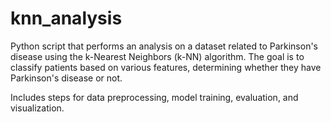 # knn_analysis
Python script that performs an analysis on a dataset related to Parkinson's disease using the k-Nearest Neighbors (k-NN) algorithm. The goal is to classify patients based on various features, determining whether they have Parkinson's disease or not. 

Includes steps for data preprocessing, model training, evaluation, and visualization.
